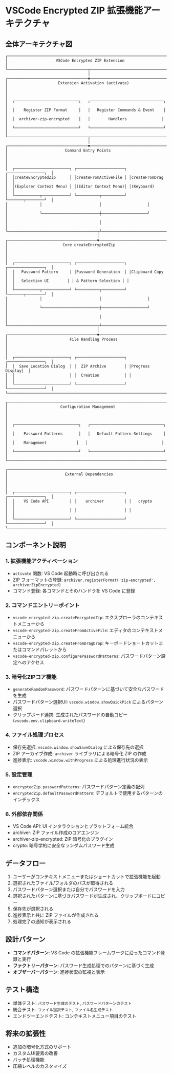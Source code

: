 # VSCode Encrypted ZIP 拡張機能アーキテクチャ

## 全体アーキテクチャ図

```
┌─────────────────────────────────────────────────────────────────────────┐
│                     VSCode Encrypted ZIP Extension                       │
└───────────────────────────────────┬─────────────────────────────────────┘
                                    │
┌───────────────────────────────────▼─────────────────────────────────────┐
│                      Extension Activation (activate)                     │
│                                                                          │
│  ┌────────────────────────────┐   ┌────────────────────────────────┐    │
│  │    Register ZIP Format     │   │   Register Commands & Event    │    │
│  │  archiver-zip-encrypted    │   │        Handlers               │    │
│  └────────────────────────────┘   └────────────────────────────────┘    │
└───────────────────────────────────┬─────────────────────────────────────┘
                                    │
┌───────────────────────────────────▼─────────────────────────────────────┐
│                         Command Entry Points                            │
│                                                                          │
│  ┌────────────────────────┐ ┌─────────────────────┐ ┌────────────────┐  │
│  │createEncryptedZip      │ │createFromActiveFile │ │createFromDrag  │  │
│  │(Explorer Context Menu) │ │(Editor Context Menu)│ │(Keyboard)      │  │
│  └───────────┬────────────┘ └──────────┬──────────┘ └───────┬────────┘  │
│              │                         │                    │           │
│              └─────────────────────────┼────────────────────┘           │
│                                        │                                │
└───────────────────────────────────────┬┴────────────────────────────────┘
                                        │
┌───────────────────────────────────────▼─────────────────────────────────┐
│                        Core createEncryptedZip                          │
│                                                                          │
│  ┌────────────────────────┐ ┌─────────────────────┐ ┌────────────────┐  │
│  │   Password Pattern     │ │Password Generation  │ │Clipboard Copy  │  │
│  │   Selection UI        │ │ & Pattern Selection │ │                │  │
│  └───────────┬────────────┘ └──────────┬──────────┘ └───────┬────────┘  │
│              │                         │                    │           │
│              └─────────────────────────┼────────────────────┘           │
│                                        │                                │
└───────────────────────────────────────┬┴────────────────────────────────┘
                                        │
┌───────────────────────────────────────▼─────────────────────────────────┐
│                           File Handling Process                         │
│                                                                          │
│  ┌────────────────────────┐ ┌─────────────────────┐ ┌────────────────┐  │
│  │  Save Location Dialog  │ │  ZIP Archive        │ │Progress Display│  │
│  │                        │ │  Creation           │ │                │  │
│  └────────────────────────┘ └─────────────────────┘ └────────────────┘  │
└─────────────────────────────────────────────────────────────────────────┘

┌─────────────────────────────────────────────────────────────────────────┐
│                       Configuration Management                          │
│                                                                          │
│  ┌────────────────────────────┐   ┌────────────────────────────────┐    │
│  │    Password Patterns       │   │   Default Pattern Settings     │    │
│  │    Management             │   │                                │    │
│  └────────────────────────────┘   └────────────────────────────────┘    │
└─────────────────────────────────────────────────────────────────────────┘

┌─────────────────────────────────────────────────────────────────────────┐
│                         External Dependencies                           │
│                                                                          │
│  ┌────────────────────────┐ ┌─────────────────────┐ ┌────────────────┐  │
│  │    VS Code API         │ │    archiver         │ │   crypto       │  │
│  │                        │ │                     │ │                │  │
│  └────────────────────────┘ └─────────────────────┘ └────────────────┘  │
└─────────────────────────────────────────────────────────────────────────┘
```

## コンポーネント説明

### 1. 拡張機能アクティベーション
- `activate` 関数: VS Code 起動時に呼び出される
- ZIP フォーマットの登録: `archiver.registerFormat('zip-encrypted', archiverZipEncrypted)`
- コマンド登録: 各コマンドとそのハンドラを VS Code に登録

### 2. コマンドエントリーポイント
- `vscode-encrypted-zip.createEncryptedZip`: エクスプローラのコンテキストメニューから
- `vscode-encrypted-zip.createFromActiveFile`: エディタのコンテキストメニューから
- `vscode-encrypted-zip.createFromDragDrop`: キーボードショートカットまたはコマンドパレットから
- `vscode-encrypted-zip.configurePasswordPatterns`: パスワードパターン設定へのアクセス

### 3. 暗号化ZIPコア機能
- `generateRandomPassword`: パスワードパターンに基づいて安全なパスワードを生成
- パスワードパターン選択UI: `vscode.window.showQuickPick` によるパターン選択
- クリップボード連携: 生成されたパスワードの自動コピー (`vscode.env.clipboard.writeText`)

### 4. ファイル処理プロセス
- 保存先選択: `vscode.window.showSaveDialog` による保存先の選択
- ZIP アーカイブ作成: `archiver` ライブラリによる暗号化 ZIP の作成
- 進捗表示: `vscode.window.withProgress` による処理進行状況の表示

### 5. 設定管理
- `encryptedZip.passwordPatterns`: パスワードパターン定義の配列
- `encryptedZip.defaultPasswordPattern`: デフォルトで使用するパターンのインデックス

### 6. 外部依存関係
- VS Code API: UI インタラクションとプラットフォーム統合
- archiver: ZIP ファイル作成のコアエンジン
- archiver-zip-encrypted: ZIP 暗号化のプラグイン
- crypto: 暗号学的に安全なランダムパスワード生成

## データフロー

1. ユーザーがコンテキストメニューまたはショートカットで拡張機能を起動
2. 選択されたファイル/フォルダのパスが取得される
3. パスワードパターン選択または自分でパスワードを入力
4. 選択されたパターンに基づきパスワードが生成され、クリップボードにコピー
5. 保存先が選択される
6. 進捗表示と共に ZIP ファイルが作成される
7. 処理完了の通知が表示される

## 設計パターン

- **コマンドパターン**: VS Code の拡張機能フレームワークに沿ったコマンド登録と実行
- **ファクトリーパターン**: パスワード生成処理でのパターンに基づく生成
- **オブザーバーパターン**: 進捗状況の監視と表示

## テスト構造

- 単体テスト: `パスワード生成のテスト`, `パスワードパターンのテスト`
- 統合テスト: `ファイル選択テスト`, `ファイル名生成テスト`
- エンドツーエンドテスト: コンテキストメニュー項目のテスト

## 将来の拡張性

- 追加の暗号化方式のサポート
- カスタムUI要素の改善
- バッチ処理機能
- 圧縮レベルのカスタマイズ